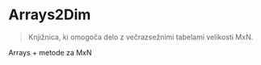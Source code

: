 # Arrays2Dim

>Knjižnica, ki omogoča delo z večrazsežnimi tabelami velikosti MxN.

Arrays + metode za MxN
